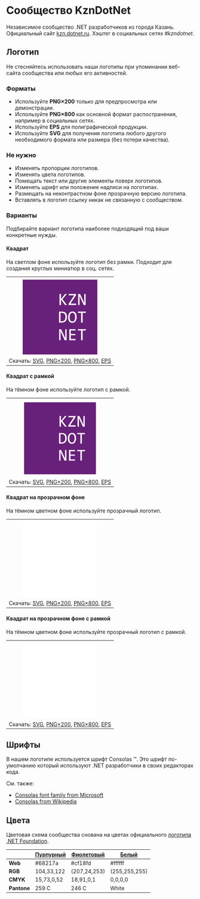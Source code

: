 ﻿# Сообщество KznDotNet

Независимое сообщество .NET разработчиков из города Казань. Официальный сайт [kzn.dotnet.ru](https://kzn.dotnet.ru/). Хэштег в социальных сетях _#kzndotnet_.

## Логотип

Не стесняйтесь использовать наши логотипы при упоминании веб-сайта сообщества или любых его активностей.

### Форматы

- Используйте **PNG×200** только для предпросмотра или демонстрации.
- Используйте **PNG×800** как основной формат распостранения, например в социальных сетях.
- Используйте **EPS** для полиграфической продукции.
- Используйте **SVG** для получения логотипа любого другого необходимого формата или размера (без потери качества).

### Не нужно

- Изменять пропорции логотипов.
- Изменять цвета логотипов.
- Помещать текст или другие элементы поверх логотипов.
- Изменять шрифт или положение надписи на логотипах.
- Размещать на неконтрастном фоне прозрачную версию логотипа.
- Вставлять в логотип ссылку никак не связанную с сообществом.

### Варианты

Подбирайте вариант логотипа наиболее подходящий под ваши конкретные нужды.

#### Квадрат

На светлом фоне используйте логотип без рамки. Подходит для создания круглых миниатюр в соц. сетях.

|       |
| :---: |
|       |
| ![Квадратный логотип KznDotNet](kzndotnet-logo-squared-200.png) |
| Скачать: [SVG](https://raw.githubusercontent.com/kulakovt/SpbDotNet/master/Logo/Kzn/kzndotnet-logo-squared.svg), [PNG×200](https://raw.githubusercontent.com/kulakovt/SpbDotNet/master/Logo/Kzn/kzndotnet-logo-squared-200.png), [PNG×800](https://raw.githubusercontent.com/kulakovt/SpbDotNet/master/Logo/Kzn/kzndotnet-logo-squared-800.png), [EPS](https://raw.githubusercontent.com/kulakovt/SpbDotNet/master/Logo/Kzn/kzndotnet-logo-squared.eps) |

#### Квадрат с рамкой

На тёмном фоне используйте логотип с рамкой.

|       |
| :---: |
|       |
| ![Квадратный логотип KznDotNet с рамкой](kzndotnet-logo-squared-bordered-200.png) |
| Скачать: [SVG](https://raw.githubusercontent.com/kulakovt/SpbDotNet/master/Logo/Kzn/kzndotnet-logo-squared-bordered.svg), [PNG×200](https://raw.githubusercontent.com/kulakovt/SpbDotNet/master/Logo/Kzn/kzndotnet-logo-squared-bordered-200.png), [PNG×800](https://raw.githubusercontent.com/kulakovt/SpbDotNet/master/Logo/Kzn/kzndotnet-logo-squared-bordered-800.png), [EPS](https://raw.githubusercontent.com/kulakovt/SpbDotNet/master/Logo/Kzn/kzndotnet-logo-squared-bordered.eps) |

#### Квадрат на прозрачном фоне

На тёмном цветном фоне используйте прозрачный логотип.

|       |
| :---: |
|       |
| ![Квадратный прозрачный логотип KznDotNet](kzndotnet-logo-squared-white-200.png) |
| Скачать: [SVG](https://raw.githubusercontent.com/kulakovt/SpbDotNet/master/Logo/Kzn/kzndotnet-logo-squared-white.svg), [PNG×200](https://raw.githubusercontent.com/kulakovt/SpbDotNet/master/Logo/Kzn/kzndotnet-logo-squared-white-200.png), [PNG×800](https://raw.githubusercontent.com/kulakovt/SpbDotNet/master/Logo/Kzn/kzndotnet-logo-squared-white-800.png), [EPS](https://raw.githubusercontent.com/kulakovt/SpbDotNet/master/Logo/Kzn/kzndotnet-logo-squared-white.eps) |

#### Квадрат на прозрачном фоне с рамкой

На тёмном цветном фоне используйте прозрачный логотип с рамкой.

|       |
| :---: |
|       |
| ![Квадратный прозрачный логотип KznDotNet с рамкой](kzndotnet-logo-squared-white-bordered-200.png) |
| Скачать: [SVG](https://raw.githubusercontent.com/kulakovt/SpbDotNet/master/Logo/Kzn/kzndotnet-logo-squared-white-bordered.svg), [PNG×200](https://raw.githubusercontent.com/kulakovt/SpbDotNet/master/Logo/Kzn/kzndotnet-logo-squared-white-bordered-200.png), [PNG×800](https://raw.githubusercontent.com/kulakovt/SpbDotNet/master/Logo/Kzn/kzndotnet-logo-squared-white-bordered-800.png), [EPS](https://raw.githubusercontent.com/kulakovt/SpbDotNet/master/Logo/Kzn/kzndotnet-logo-squared-white-bordered.eps) |

## Шрифты

В нашем логотипе используется шрифт Consolas ™. Это шрифт по-умолчанию который используют .NET разработчики в своих редакторах кода.

См. также:

- [Consolas font family from Microsoft](https://docs.microsoft.com/en-us/typography/font-list/consolas)
- [Consolas from Wikipedia](https://en.wikipedia.org/wiki/Consolas)

## Цвета

Цветовая схема сообщества снована на цветах официального [логотипа .NET Foundation](https://github.com/dotnet/swag/tree/master/logo).

|             | [Пурпурный](https://www.color-hex.com/color/68217a) | [Фиолетовый](https://www.color-hex.com/color/cf18fd) | [Белый](https://www.color-hex.com/color/ffffff) |
| ----------- | --------------------------------------------------- | ---------------------------------------------------- | ----------------------------------------------- |
| **Web**     | #68217a                                             | #cf18fd                                              | #ffffff                                         |
| **RGB**     | 104,33,122                                          | (207,24,253)                                         | (255,255,255)                                   |
| **CMYK**    | 15,73,0,52                                          | 18,91,0,1                                            | 0,0,0,0                                         |
| **Pantone** | 259 C                                               | 246 C                                                | White                                           |

